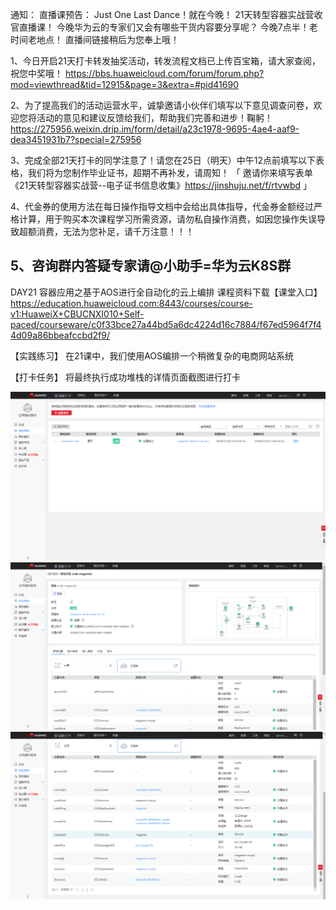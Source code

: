 通知：
直播课预告：
Just One Last Dance！就在今晚！
21天转型容器实战营收官直播课！
今晚华为云的专家们又会有哪些干货内容要分享呢？
今晚7点半！老时间老地点！
直播间链接稍后为您奉上哦！

1、今日开启21天打卡转发抽奖活动，转发流程文档已上传百宝箱，请大家查阅，祝您中奖哦！
https://bbs.huaweicloud.com/forum/forum.php?mod=viewthread&tid=12915&page=3&extra=#pid41690

2、为了提高我们的活动运营水平，诚挚邀请小伙伴们填写以下意见调查问卷，欢迎您将活动的意见和建议反馈给我们，帮助我们完善和进步！鞠躬！
https://275956.weixin.drip.im/form/detail/a23c1978-9695-4ae4-aaf9-dea3451931b7?special=275956

3、完成全部21天打卡的同学注意了！请您在25日（明天）中午12点前填写以下表格，我们将为您制作毕业证书，超期不再补发，请周知！
「 邀请你来填写表单《21天转型容器实战营--电子证书信息收集》https://jinshuju.net/f/rtvwbd 」

4、代金券的使用方法在每日操作指导文档中会给出具体指导，代金券金额经过严格计算，用于购买本次课程学习所需资源，请勿私自操作消费，如因您操作失误导致超额消费，无法为您补足，请千万注意！！！

5、咨询群内答疑专家请@小助手=华为云K8S群
-------------------------------

DAY21 容器应用之基于AOS进行全自动化的云上编排
课程资料下载【课堂入口】
https://education.huaweicloud.com:8443/courses/course-v1:HuaweiX+CBUCNXI010+Self-paced/courseware/c0f33bce27a44bd5a6dc4224d16c7884/f67ed5964f7f44d09a86bbeafccbd2f9/

【实践练习】
在21课中，我们使用AOS编排一个稍微复杂的电商网站系统

【打卡任务】
将最终执行成功堆栈的详情页面截图进行打卡






![](https://raw.githubusercontent.com/latermonk/Container_21DAY/master/DAY21/PNG/DAY2101.png)
![](https://raw.githubusercontent.com/latermonk/Container_21DAY/master/DAY21/PNG/DAY2102.png)
![](https://raw.githubusercontent.com/latermonk/Container_21DAY/master/DAY21/PNG/DAY2103.png)

